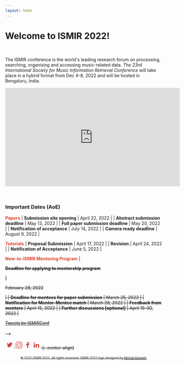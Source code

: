```yaml
---
layout: home
---
```

<style>
    .center-align {
        text-align: center;
    }
    /* (A) FIXED WRAPPER */
    .hwrap {
    overflow: hidden; /* HIDE SCROLL BAR */
    background: #eee;
    }
    /* (B) MOVING TICKER WRAPPER */
    .hmove { display: flex; }
    /* (C) ITEMS - INTO A LONG HORIZONTAL ROW */
    .hitem {
    flex-shrink: 0;
    width: 100%;
    box-sizing: border-box;
    padding: 10px;
    text-align: center;
    }
    /* (D) ANIMATION - MOVE ITEMS FROM RIGHT TO LEFT */
    /* 4 ITEMS -400%, CHANGE THIS IF YOU ADD/REMOVE ITEMS */
    @keyframes tickerh {
    0% { transform: translate3d(100%, 0, 0); }
    100% { transform: translate3d(-100%, 0, 0); }
    }
    .hmove { animation: tickerh linear 15s infinite; }
    .hmove:hover { animation-play-state: paused; }
</style>
# Welcome to ISMIR 2022!
<!-- <div class="hwrap"><div class="hmove"><div class="hitem">
    <p> <strong> New-to-ISMIR mentoring program has started: <a style="color:red" href="https://ismir2022.ismir.net/diversity/mentoring"> Inviting Applications </a>[Deadline: <strike>25 Feb, 2022</strike> 28 Feb, 2022] </strong></p>
    </div></div></div> -->
<!-- <div style="display:inline-block; margin-top:40px">
    <div style="width:35%; float:left;">
    <h3> Important Dates (AoE)</h3>
    <h4 style="color:#DB442A">Papers</h4>
    <p> Submission site opening: April 22, 2022 </p>
    <p> Abstract submission deadline: May 13, 2022 </p>
    <p> Full paper submission deadline: May 20, 2022 </p>
    <p> Notification of acceptance: July 14, 2022 </p>
    <p> Camera ready deadline: August 9, 2022 </p>
    <h4 style="color:#DB442A">Tutorials</h4>
    <p> Proposal Submission: April 17, 2022 </p>
    <p> Revision: April 24, 2022 </p>
    <p> Notification of Acceptance: June 5, 2022 </p>
    <h4 style="color:#DB442A">New-to-ISMIR Mentoring Program</h4>
    <strike><p>Deadline for applying to mentorship program: February 28, 2022</p></strike>
    <p>Deadline for mentees for paper submission: March 25, 2022</p>
    <p>Notification for Mentor-Mentee match: March 28, 2022</p>
    <p>Feedback from mentors: April 15, 2022</p>
    <p>Further discussions [optional]: April 15-30, 2022</p>
    <br>
    </div>
    <div style="width:60%; float:right;">
    <p>The ISMIR conference is the world's leading research forum on processing, searching, organising and accessing music-related data. <em>The 23rd International Society for Music Information Retrieval Conference</em> will take place in a hybrid format from Dec 4-8, 2022 and will be hosted in Bengaluru, India.</p>
    <p align="center"><iframe width="560" height="315" src="https://www.youtube.com/embed/F1mYxLbYHfg" title="YouTube video player" frameborder="0" allow="accelerometer; autoplay; clipboard-write; encrypted-media; gyroscope; picture-in-picture" allowfullscreen></iframe></p>
    </div>
    <!-- <div style="width:19%; float:right;">
    <a class="twitter-timeline" data-width="500" data-height="700" data-theme="light" href="https://twitter.com/ISMIRConf?ref_src=twsrc%5Etfw">Tweets by ISMIRConf</a> <script async src="https://platform.twitter.com/widgets.js" charset="utf-8"></script>
    <a href="https://twitter.com/ISMIRConf?ref_src=twsrc%5Etfw" class="twitter-follow-button" data-show-count="false">Follow @ISMIRConf</a><script async src="https://platform.twitter.com/widgets.js" charset="utf-8"></script>
    </div> -->
<!-- </div> -->
<br>
<p>The ISMIR conference is the world's leading research forum on processing, searching, organising and accessing music-related data. <em>The 23rd International Society for Music Information Retrieval Conference</em> will take place in a hybrid format from Dec 4-8, 2022 and will be hosted in Bengaluru, India.</p>
<p align="center"><iframe width="560" height="315" src="https://www.youtube.com/embed/F1mYxLbYHfg" title="YouTube video player" frameborder="0" allow="accelerometer; autoplay; clipboard-write; encrypted-media; gyroscope; picture-in-picture" allowfullscreen></iframe></p>
<br>

### Important Dates (AoE)
**<span style="color:#DB442A">Papers**</span>
| **Submission site opening** | April 22, 2022 |
| **Abstract submission deadline** | May 13, 2022 |
| **Full paper submission deadline** | May 20, 2022 |
| **Notification of acceptance** | July 14, 2022 |
 | **Camera ready deadline** | August 9, 2022 |

**<span style="color:#DB442A">Tutorials**</span>
| **Proposal Submission** | April 17, 2022 |
| **Revision** | April 24, 2022 |
| **Notification of Acceptance** | June 5, 2022 |

**<span style="color:#DB442A">New-to-ISMIR Mentoring Program**</span>
| <strike><p>**Deadline for applying to mentorship program**</p> | <strike><p>February 28, 2022</p></strike> |
| **Deadline for mentees for paper submission** | March 25, 2022 |
| **Notification for Mentor-Mentee match** | March 28, 2022 |
| **Feedback from mentors** | April 15, 2022 |
| **Further discussions [optional]** | April 15-30, 2022 |

<a class="twitter-timeline" data-width="400" data-height="400" href="https://twitter.com/ISMIRConf?ref_src=twsrc%5Etfw">Tweets by ISMIRConf</a> <script async src="https://platform.twitter.com/widgets.js" charset="utf-8"></script>
<br><br> -->

 
[![alt text][1.1]][1] [![alt text][2.1]][2][![alt text][3.1]][3][![alt text][4.1]][4] 
{: .center-align}
<!-- <p align="center"><a href="https://twitter.com/ISMIRConf?ref_src=twsrc%5Etfw" class="twitter-follow-button" data-show-count="false" data-show-screen-name="false"></a><script async src="https://platform.twitter.com/widgets.js" charset="utf-8"></script></p> -->

<p align="center"> <font size="-2"> &copy; 2022 ISMIR 2022. All rights reserved. ISMIR 2022 logo designed by <a href="https://mrinali.co/">Mrinali Kamath</a>.</font></p>

[1.1]: /assets/images/twitter-icon.png
[2.1]: /assets/images/instagram-icon.png
[3.1]: /assets/images/facebook-icon.png
[4.1]: /assets/images/linkedin-icon.png
[1]: https://twitter.com/ISMIRConf
[2]: https://www.instagram.com/ismir_conference
[3]: https://www.facebook.com/ISMIRConf
[4]: https://www.linkedin.com/company/ismir